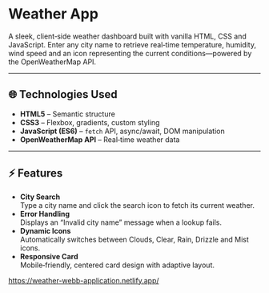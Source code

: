 # Weather App

A sleek, client‑side weather dashboard built with vanilla HTML, CSS and JavaScript. Enter any city name to retrieve real‑time temperature, humidity, wind speed and an icon representing the current conditions—powered by the OpenWeatherMap API.

---

## 🌐 Technologies Used

- **HTML5** – Semantic structure  
- **CSS3** – Flexbox, gradients, custom styling  
- **JavaScript (ES6)** – `fetch` API, async/await, DOM manipulation  
- **OpenWeatherMap API** – Real‑time weather data  

---

## ⚡ Features

- **City Search**  
  Type a city name and click the search icon to fetch its current weather.
- **Error Handling**  
  Displays an “Invalid city name” message when a lookup fails.
- **Dynamic Icons**  
  Automatically switches between Clouds, Clear, Rain, Drizzle and Mist icons.
- **Responsive Card**  
  Mobile‑friendly, centered card design with adaptive layout.

https://weather-webb-application.netlify.app/
